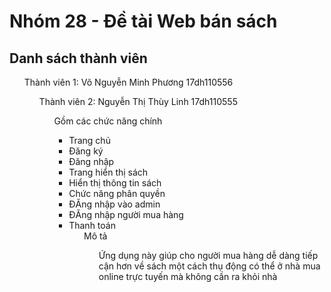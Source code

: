 # Nhóm 28 - Đề tài Web bán sách
## Danh sách thành viên 
<ul>Thành viên 1: Võ Nguyễn Minh Phương 17dh110556
<ul>Thành viên 2: Nguyễn Thị Thùy Linh 17dh110555
<ul>Gồm các chức năng chính
<ul>
<li>Trang chủ
<li>Đăng ký
<li>Đăng nhập
<li>Trang hiển thị sách
<li>Hiển thị thông tin sách
<li>Chức năng phân quyền
<li>ĐĂng nhập vào admin
<li>ĐĂng nhập người mua hàng
<li>Thanh toán
 <ul>Mô tả
 <ul>Ứng dụng này giúp cho người mua hàng dễ dàng tiếp cận hơn về sách một cách thụ động có thể ở nhà mua online trực tuyến mà không cần ra khỏi nhà
